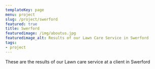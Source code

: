 ```yaml
---
templateKey: page
menu: project
slug: /project/swerford
featured: true
title: Swerford
featuredimage: /img/aboutus.jpg
featuredimage_alt: Results of our Lawn Care Service in Swerford
tags:
- project
---
```

These are the results of our Lawn care service at a client in Swerford


